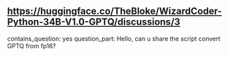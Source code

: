 ## https://huggingface.co/TheBloke/WizardCoder-Python-34B-V1.0-GPTQ/discussions/3

contains_question: yes
question_part: Hello, can u share the script convert GPTQ from fp16?